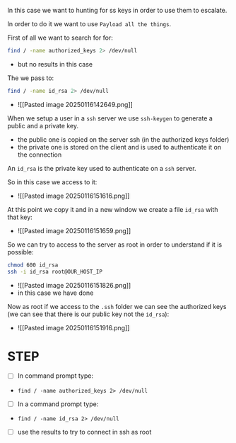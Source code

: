 In this case we want to hunting for ss keys in order to use them to escalate.

In order to do it we want to use `Payload all the things`.

First of all we want to search for for:
```bash
find / -name authorized_keys 2> /dev/null
```
-  but no results in this case

The we pass to:
```bash
find / -name id_rsa 2> /dev/null
```
- ![[Pasted image 20250116142649.png]]


When we setup a user in a `ssh` server we use `ssh-keygen` to generate a public and a private key.
- the public one is copied on the server ssh (in the authorized keys folder)
- the private one is stored on the client and is used to authenticate it on the connection 


An `id_rsa` is the private key used to authenticate on a `ssh` server.

So in this case we access to it:
- ![[Pasted image 20250116151616.png]]

At this point we copy it and in a new window we create a file `id_rsa` with that key:
- ![[Pasted image 20250116151659.png]]


So we can try to access to the server as root in order to understand if it is possible:
```bash
chmod 600 id_rsa
ssh -i id_rsa root@OUR_HOST_IP
```
- ![[Pasted image 20250116151826.png]]
- in this case we have done


Now as root if we access to the `.ssh` folder we can see the authorized keys (we can see that there is our public key not the `id_rsa`):
- ![[Pasted image 20250116151916.png]]


# STEP
- [ ] In command prompt type:
- `find / -name authorized_keys 2> /dev/null`

- [ ] In a command prompt type:
- `find / -name id_rsa 2> /dev/null ` 

- [ ] use the results to try to connect in ssh as root


